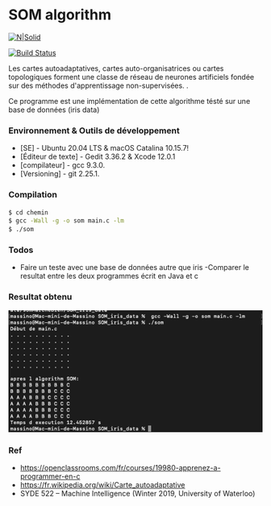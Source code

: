 # SOM algorithm 

[![N|Solid](http://www.pitt.edu/~is2470pb/Spring05/FinalProjects/Group1a/tutorial/kohonen1.gif)](http://www.pitt.edu/~is2470pb/Spring05/FinalProjects/Group1a/tutorial/som.html)

[![Build Status](https://travis-ci.org/joemccann/dillinger.svg?branch=master)](https://fr.wikipedia.org/wiki/Carte_autoadaptative)

Les cartes autoadaptatives, cartes auto-organisatrices ou cartes topologiques forment une classe de réseau de neurones artificiels fondée sur des méthodes d'apprentissage non-supervisées. .

Ce programme est une implémentation de cette algorithme tésté sur une base de données (iris data)

 
 

### Environnement & Outils de développement



* [SE] - Ubuntu 20.04 LTS & macOS Catalina 10.15.7!
* [Éditeur de texte] - Gedit 3.36.2 & Xcode 12.0.1
* [compilateur] - gcc 9.3.0.
* [Versioning] - git 2.25.1.


### Compilation



```sh
$ cd chemin
$ gcc -Wall -g -o som main.c -lm
$ ./som
```







### Todos

 - Faire un teste avec une base de données autre que iris 
 -Comparer le resultat entre les deux programmes écrit en Java et c 
 
 ### Resultat obtenu
 ![alt text](https://github.com/massinoLight/SOM/blob/master/Capture%20d%E2%80%99e%CC%81cran%202020-12-02%20a%CC%80%2016.59.32.png)


### Ref
 - https://openclassrooms.com/fr/courses/19980-apprenez-a-programmer-en-c 
 - https://fr.wikipedia.org/wiki/Carte_autoadaptative
 - SYDE 522 – Machine Intelligence (Winter 2019, University of Waterloo)


   
